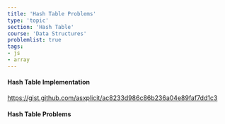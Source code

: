 ```yaml
---
title: 'Hash Table Problems'
type: 'topic'
section: 'Hash Table'
course: 'Data Structures'
problemlist: true
tags:
- js
- array
---
```

#### Hash Table Implementation
https://gist.github.com/asxplicit/ac8233d986c86b236a04e89faf7dd1c3

#### Hash Table Problems


